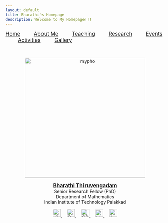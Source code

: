 ```yaml
---
layout: default
title: Bharathi's Homepage
description: Welcome to My Homepage!!! 
---
```



<p allign="center"> <span style="font-size:larger;"> <a href="index">Home</a></span> &nbsp; &nbsp; &nbsp; &nbsp; &nbsp; <span style="font-size:larger;"> <a href="about">About Me</a></span>  &nbsp; &nbsp; &nbsp; &nbsp; &nbsp;   <span style="font-size:larger;"> <a href="teaching">Teaching</a></span> &nbsp; &nbsp; &nbsp; &nbsp; &nbsp; <span style="font-size:larger;"> <a href="research">Research</a></span> &nbsp; &nbsp; &nbsp; &nbsp; &nbsp; <span style="font-size:larger;"> <a href="event">Events</a></span> &nbsp; &nbsp; &nbsp; &nbsp; &nbsp; <span style="font-size:larger;"> <a href="activities">Activities</a></span> &nbsp; &nbsp; &nbsp; &nbsp; &nbsp; <span style="font-size:larger;"> <a href="gallery">Gallery</a></span>   </p>

<br/>
<p align="center">
 <img src="pho.png" alt="mypho" width="380"/>
 </p> 
<p align="center">
<b> <span style="font-size:larger;"> <a href="https://bharathit-math.github.io/Home/">Bharathi Thiruvengadam</a></span></b> <br/> Senior Research Fellow (PhD) <br/> Department of Mathematics <br/> Indian Institute of Technology Palakkad 
</p> 
<p align="center">
  <a href="mailto:bharathit.math@gmail.com">
  <img src="https://upload.wikimedia.org/wikipedia/commons/8/8c/Gmail_Icon_%282013-2020%29.svg" alt="Gmail" width="25" height="25" />
</a>  &nbsp; &nbsp;
  <a href="https://www.researchgate.net/profile/Bharathi-Thiruvengadam">
    <img src="https://upload.wikimedia.org/wikipedia/commons/5/5e/ResearchGate_icon_SVG.svg" alt="ResearchGate" width="25" height="25"  />
  </a> &nbsp; &nbsp;
  <a href="https://orcid.org/0009-0007-6083-3185">
    <img src="https://upload.wikimedia.org/wikipedia/commons/0/06/ORCID_iD.svg" alt="ORCID iD" width="25" height="25" />
  </a> &nbsp; &nbsp;
 <a href="https://www.linkedin.com/in/bharathi-thiruvengadam/">
    <img src="https://upload.wikimedia.org/wikipedia/commons/8/81/LinkedIn_icon.svg" alt="LinkedIn" width="25" height="23" />
</a> &nbsp; &nbsp;
<a href="https://maps.app.goo.gl/SC1YYwx1edXkGq2n6">
  <img src="https://upload.wikimedia.org/wikipedia/commons/3/39/Google_Maps_icon_%282015-2020%29.svg" alt="Location" width="25" height="25" />
</a>
</p>



